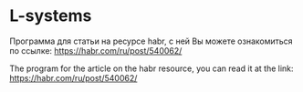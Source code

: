 # L-systems

Программа для статьи на ресурсе habr, с ней Вы можете ознакомиться по ссылке: https://habr.com/ru/post/540062/

The program for the article on the habr resource, you can read it at the link: https://habr.com/ru/post/540062/
